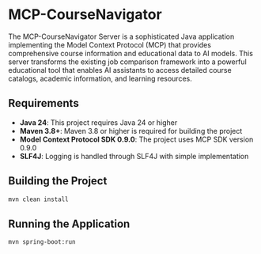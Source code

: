 # MCP-CourseNavigator
The MCP-CourseNavigator Server is a sophisticated Java application implementing the Model Context Protocol (MCP) that provides comprehensive course information and educational data to AI models. This server transforms the existing job comparison framework into a powerful educational tool that enables AI assistants to access detailed course catalogs, academic information, and learning resources.

## Requirements

- **Java 24**: This project requires Java 24 or higher
- **Maven 3.8+**: Maven 3.8 or higher is required for building the project
- **Model Context Protocol SDK 0.9.0**: The project uses MCP SDK version 0.9.0
- **SLF4J**: Logging is handled through SLF4J with simple implementation

## Building the Project

```bash
mvn clean install
```

## Running the Application

```bash
mvn spring-boot:run
```
